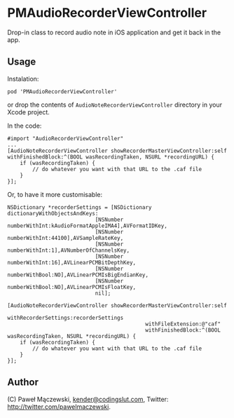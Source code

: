 PMAudioRecorderViewController
=============================

Drop-in class to record audio note in iOS application and get it back in the app. 

Usage
-----

Instalation: 

    pod 'PMAudioRecorderViewController'

or drop the contents of `AudioNoteRecorderViewController` directory in your Xcode project.

In the code:

    #import "AudioRecorderViewController"
    ...
    [AudioNoteRecorderViewController showRecorderMasterViewController:self withFinishedBlock:^(BOOL wasRecordingTaken, NSURL *recordingURL) {
        if (wasRecordingTaken) {
            // do whatever you want with that URL to the .caf file
        }
    }];

Or, to have it more customisable:

    NSDictionary *recorderSettings = [NSDictionary dictionaryWithObjectsAndKeys:
                                [NSNumber numberWithInt:kAudioFormatAppleIMA4],AVFormatIDKey,
                                [NSNumber numberWithInt:44100],AVSampleRateKey, 
                                [NSNumber numberWithInt:1],AVNumberOfChannelsKey,
                                [NSNumber numberWithInt:16],AVLinearPCMBitDepthKey,
                                [NSNumber numberWithBool:NO],AVLinearPCMIsBigEndianKey, 
                                [NSNumber numberWithBool:NO],AVLinearPCMIsFloatKey,
                                nil];

    [AudioNoteRecorderViewController showRecorderMasterViewController:self 
                                                withRecorderSettings:recorderSettings
                                                withFileExtension:@"caf"
                                                withFinishedBlock:^(BOOL wasRecordingTaken, NSURL *recordingURL) {
        if (wasRecordingTaken) {
            // do whatever you want with that URL to the .caf file
        }
    }];

Author
------

(C) Paweł Mączewski, kender@codingslut.com, Twitter: http://twitter.com/pawelmaczewski. 